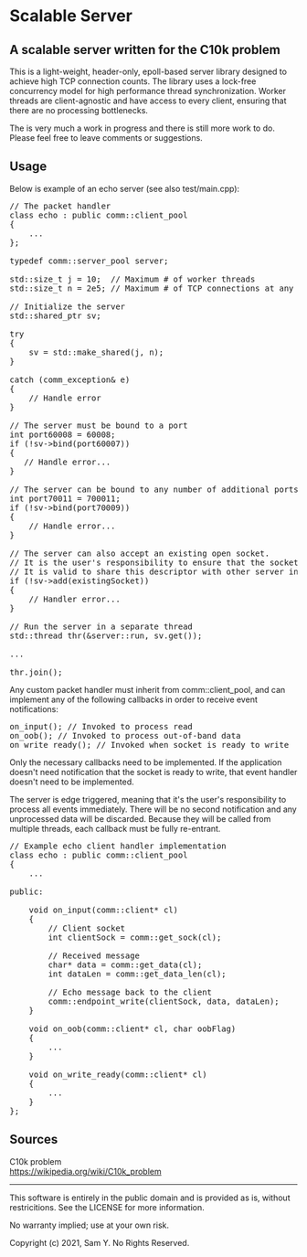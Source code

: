 # Scalable Server
A scalable server written for the C10k problem
--------------------------------------------------------------------------------

This is a light-weight, header-only, epoll-based server library designed to achieve high TCP connection counts. The library uses a lock-free concurrency model for high performance thread synchronization. Worker threads are client-agnostic and have access to every client, ensuring that there are no processing bottlenecks.

The is very much a work in progress and there is still more work to do. Please feel free to leave comments or suggestions.


Usage
--------------------------------------------------------------------------------
Below is example of an echo server (see also test/main.cpp):

<pre>
// The packet handler
class echo : public comm::client_pool 
{
    ...
};

typedef comm::server_pool<echo> server;

std::size_t j = 10;  // Maximum # of worker threads
std::size_t n = 2e5; // Maximum # of TCP connections at any one time. Any connection attempts past this threshold will be dropped.

// Initialize the server
std::shared_ptr<server> sv;

try
{
    sv = std::make_shared<server>(j, n);
}

catch (comm_exception& e) 
{
    // Handle error
}

// The server must be bound to a port
int port60008 = 60008;
if (!sv->bind(port60007)) 
{
   // Handle error...
}

// The server can be bound to any number of additional ports
int port70011 = 700011;
if (!sv->bind(port70009))
{
    // Handle error...
}

// The server can also accept an existing open socket. 
// It is the user's responsibility to ensure that the socket is valid, bound to port, listening, and set to non-blocking (see O_NONBLOCK in the fcntl man page).
// It is valid to share this descriptor with other server instances.
if (!sv->add(existingSocket))
{
    // Handler error...
}

// Run the server in a separate thread
std::thread thr(&server::run, sv.get());

...

thr.join();
</pre>

Any custom packet handler must inherit from comm::client_pool, and can implement any of the following callbacks in order to receive event notifications:

<pre>
on_input(); // Invoked to process read
on_oob(); // Invoked to process out-of-band data
on_write_ready(); // Invoked when socket is ready to write
</pre>

Only the necessary callbacks need to be implemented. If the application doesn't need notification that the socket is ready to write, that event handler doesn't need to be implemented.

The server is edge triggered, meaning that it's the user's responsibility to process all events immediately. There will be no second notification and any unprocessed data will be discarded. Because they will be called from multiple threads, each callback must be fully re-entrant.

<pre>
// Example echo client handler implementation
class echo : public comm::client_pool<echo> 
{
    ...

public:

    void on_input(comm::client* cl) 
    {
        // Client socket
        int clientSock = comm::get_sock(cl);

        // Received message
        char* data = comm::get_data(cl);
        int dataLen = comm::get_data_len(cl);

        // Echo message back to the client
        comm::endpoint_write(clientSock, data, dataLen);
    }

    void on_oob(comm::client* cl, char oobFlag) 
    {
        ...
    }

    void on_write_ready(comm::client* cl) 
    {
        ...
    }
};
</pre>


Sources
--------------------------------------------------------------------------------
C10k problem\
<https://wikipedia.org/wiki/C10k_problem>


--------------------------------------------------------------------------------
This software is entirely in the public domain and is provided as is, without restricitions. See the LICENSE for more information.

No warranty implied; use at your own risk.

Copyright (c) 2021, Sam Y.
No Rights Reserved.
